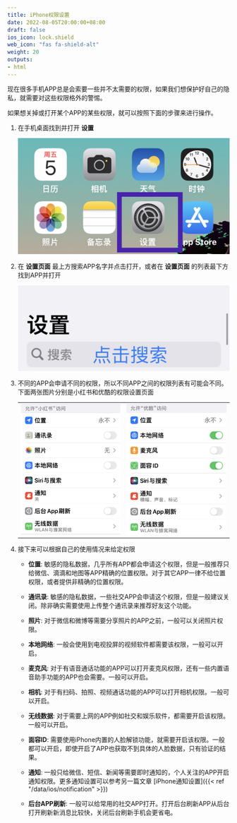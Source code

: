 ```yaml
---
title: iPhone权限设置
date: 2022-08-05T20:00:00+08:00
draft: false
ios_icon: lock.shield
web_icon: "fas fa-shield-alt"
weight: 20
outputs:
- html
---
```


现在很多手机APP总是会索要一些并不太需要的权限，如果我们想保护好自己的隐私，就需要对这些权限格外的警惕。

如果想关掉或打开某个APP的某些权限，就可以按照下面的步骤来进行操作。


1. 在手机桌面找到并打开 **设置**

   <img src="./settings.jpg">


2. 在 **设置页面** 最上方搜索APP名字并点击打开，或者在 **设置页面** 的列表最下方找到APP并打开

   <img src="./search.jpg">


3. 不同的APP会申请不同的权限，所以不同APP之间的权限列表有可能会不同。下面两张图片分别是小红书和优酷的权限设置页面
   
   <table style="border: none; text-align: center; width: 100%;">
   <tr style="border: none; text-align: center;">
   <td style="border: none;"><img src="./red.jpg"></td>
   <td style="border: none;"><img src="./youku.jpg"></td>
   </tr>
   </table>


4. 接下来可以根据自己的使用情况来给定权限

   - **位置**: 敏感的隐私数据，几乎所有APP都会申请这个权限，但是一般推荐只给微信、滴滴和地图等APP精确的位置权限。对于其它APP一律不给位置权限，或者提供非精确的位置权限。
   
   - **通讯录**: 敏感的隐私数据，一些社交APP会申请这个权限，但是一般建议关闭。除非确实需要使用上传整个通讯录来推荐好友这个功能。
   
   - **照片**: 对于微信和微博等需要分享照片的APP之前，一般可以关闭照片权限。
   
   - **本地网络**: 一般会使用到电视投屏的视频软件都需要该权限，一般可以开启。
   
   - **麦克风**: 对于有语音通话功能的APP可以打开麦克风权限，还有一些内置语音助手功能的APP也会需要。一般可以开启。
   
   - **相机**: 对于有扫码、拍照、视频通话功能的APP可以打开相机权限。一般可以开启。
   
   - **无线数据**: 对于需要上网的APP例如社交和娱乐软件，都需要开启该权限。一般可以开启。
   
   - **面容ID**: 需要使用iPhone内置的人脸解锁功能，就需要开启该权限。一般都可以开启，即使开启了APP也获取不到具体的人脸数据，只有验证的结果。
   
   - **通知**: 一般只给微信、短信、新闻等需要即时通知的，个人关注的APP开启通知权限。更多通知设置可以参考另一篇文章 [iPhone通知设置]({{< ref "/data/ios/notification" >}})
  
   - **后台APP刷新**: 一般可以给常用的社交APP打开。打开后台刷新APP从后台打开刷新新消息比较快，关闭后台刷新手机会更省电。

